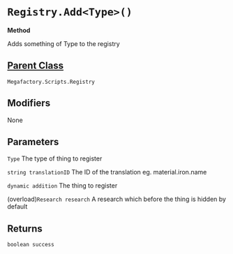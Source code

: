 # `Registry.Add<Type>()`
**Method**

Adds something of Type to the registry

## [Parent Class](index.md)
`Megafactory.Scripts.Registry`

## Modifiers
None

## Parameters
`Type` The type of thing to register

`string translationID` The ID of the translation eg. material.iron.name

`dynamic addition` The thing to register

(overload)`Research research` A research which before the thing is hidden by default

## Returns
`boolean success`
